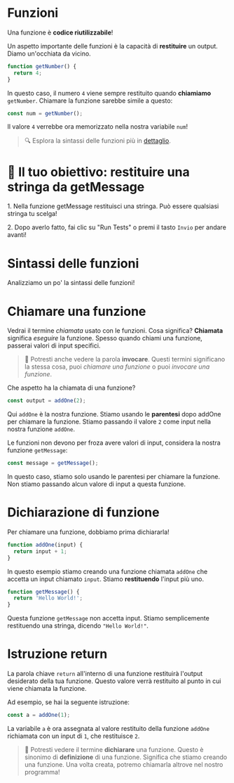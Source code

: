 # Funzioni

Una funzione è **codice riutilizzabile**!

Un aspetto importante delle funzioni è la capacità di **restituire** un output. Diamo un'occhiata da vicino.

```js
function getNumber() {
  return 4;
}
```

In questo caso, il numero `4` viene sempre restituito quando **chiamiamo** `getNumber`. Chiamare la funzione sarebbe simile a questo:

```js
const num = getNumber();
```

Il valore `4` verrebbe ora memorizzato nella nostra variabile `num`!

> 🔍 Esplora la sintassi delle funzioni più in [dettaglio](https://university.alchemy.com/course/js/sc/5d7d8df209d5ed335cbf0912/stage/5d7d8e6709d5ed335cbf0913?tab=details).

# 🏁 Il tuo obiettivo: restituire una stringa da getMessage

1\. Nella funzione getMessage restituisci una stringa. Può essere qualsiasi stringa tu scelga!

2\. Dopo averlo fatto, fai clic su "Run Tests" o premi il tasto `Invio` per andare avanti!

# Sintassi delle funzioni

Analizziamo un po' la sintassi delle funzioni!

# Chiamare una funzione

Vedrai il termine _chiamata_ usato con le funzioni. Cosa significa? **Chiamata** significa _eseguire_ la funzione. Spesso quando chiami una funzione, passerai valori di input specifici.

> 📖 Potresti anche vedere la parola **invocare**. Questi termini significano la stessa cosa, puoi _chiamare una funzione_ o puoi _invocare una funzione_.

Che aspetto ha la chiamata di una funzione?

```js
const output = addOne(2);
```

Qui `addOne` è la nostra funzione. Stiamo usando le **parentesi** dopo addOne per chiamare la funzione. Stiamo passando il valore `2` come input nella nostra funzione `addOne`.

Le funzioni non devono per froza avere valori di input, considera la nostra funzione `getMessage`:

```js
const message = getMessage();
```

In questo caso, stiamo solo usando le parentesi per chiamare la funzione. Non stiamo passando alcun valore di input a questa funzione.

# Dichiarazione di funzione

Per chiamare una funzione, dobbiamo prima dichiararla!

```js
function addOne(input) {
  return input + 1;
}
```

In questo esempio stiamo creando una funzione chiamata `addOne` che accetta un input chiamato `input`. Stiamo **restituendo** l'input più uno.

```js
function getMessage() {
  return 'Hello World!';
}
```

Questa funzione `getMessage` non accetta input. Stiamo semplicemente restituendo una stringa, dicendo `"Hello World!"`.

# Istruzione return

La parola chiave `return` all'interno di una funzione restituirà l'output desiderato della tua funzione. Questo valore verrà restituito al punto in cui viene chiamata la funzione.

Ad esempio, se hai la seguente istruzione:

```js
const a = addOne(1);
```

La variabile `a` è ora assegnata al valore restituito della funzione `addOne` richiamata con un input di `1`, che restituisce `2`.

> 📖 Potresti vedere il termine **dichiarare** una funzione. Questo è sinonimo di **definizione** di una funzione. Significa che stiamo creando una funzione. Una volta creata, potremo chiamarla altrove nel nostro programma!
